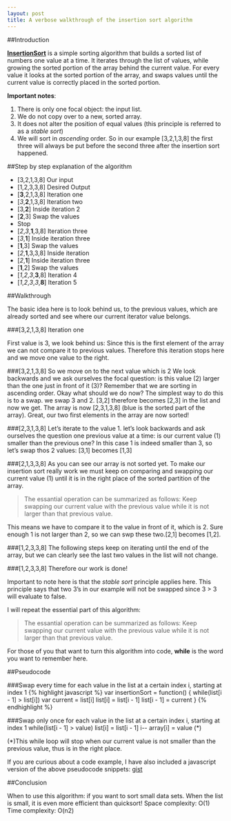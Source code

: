 ```yaml
---
layout: post
title: A verbose walkthrough of the insertion sort algorithm
---
```

##Introduction

[**InsertionSort**](https://en.wikipedia.org/wiki/Insertion_sort) is a simple sorting algorithm that builds a sorted list of numbers one value at a time. It iterates through the list of values, while growing the sorted portion of the array behind the current value. For every value it looks at the sorted portion of the array, and swaps values until the current value is correctly placed in the sorted portion. 

**Important notes**:

1.  There is only one focal object: the input list.
2.  We do not copy over to a new, sorted array.
3.  It does not alter the position of equal values (this principle is referred to as a *stable sort*)
4.  We will sort in *ascending* order. So in our example [3,2,1,3,8] the first three will always be put before the second three after the insertion sort happened.

##Step by step explanation of the algorithm

-  [3,2,1,3,8] Our input
-  [1,2,3,3,8] Desired Output
-  [**3**,2,1,3,8] Iteration one
-  [*3*,**2**,1,3,8] Iteration two 
  -  [3,**2**] Inside iteration 2
  -  [**2**,3] Swap the values
  -  Stop
-  [*2*,*3*,**1**,3,8] Iteration three
  -  [*3*,**1**] Inside iteration three
  -  [**1**,3] Swap the values
  -  [*2*,**1**,3,3,8] Inside iteration
  -  [*2*,**1**] Inside iteration three
  -  [**1**,2] Swap the values
-  [*1*,*2*,*3*,**3**,8] Iteration 4
-  [*1*,*2*,*3*,*3*,**8**] Iteration 5
  

##Walkthrough

The basic idea here is to look behind us, to the previous values, which are already sorted and see where our current iterator value belongs. 

###[3,2,1,3,8] Iteration one

First value is 3, we look behind us: Since this is the first element of the array we can not compare it to previous values. Therefore this iteration stops here and we move one value to the right. 

###[3,2,1,3,8]
So we move on to the next value which is 2
We look backwards and we ask ourselves the focal question: is this value (2) larger than the one just in front of it (3)? Remember that we are sorting in ascending order. Okay what should we do now? The simplest way to do this is to a swap. we swap 3 and 2. [3,2] therefore becomes [2,3] in the list and now we get. The array is now [2,3,1,3,8] (blue is the sorted part of the array). Great, our two first elements in the array are now sorted!

###[2,3,1,3,8] 
Let’s iterate to the value 1. let’s look backwards and ask ourselves the question one previous value at a time: is our current value (1) smaller than the previous one? In this case 1 is indeed smaller than 3, so let’s swap thos 2 values:
[3,1] becomes [1,3] 

###[2,1,3,3,8]
As you can see our array is not sorted yet. To make our insertion sort really work we must keep on comparing and swapping our current value (1) until it is in the right place of the sorted partition of the array. 

>The essantial operation can be summarized as follows: Keep swapping our current value with the previous value while it is not larger than that previous value.

This means we have to compare it to the value in front of it, which is 2. Sure enough 1 is not larger than 2, so we can swp these two.[2,1] becomes [1,2].

###[1,2,3,3,8] 
The following steps keep on iterating until the end of the array, but we can clearly see the last two values in the list will not change. 

###[1,2,3,3,8]
Therefore our work is done! 

Important to note here is that the *stable sort* principle applies here. This principle says that two 3’s in our example will not be swapped since 3 > 3 will evaluate to false.

I will repeat the essential part of this algorithm: 
>The essantial operation can be summarized as follows: Keep swapping our current value with the previous value while it is not larger than that previous value.

For those of you that want to turn this algorithm into code, **while** is the word you want to remember here.

##Pseudocode 

###Swap every time 
for each value in the list at a certain index i, starting at index 1
{% highlight javascript %}
var insertionSort = function() {
   while(list[i - 1] > list[i])
    var current = list[i]
    list[i] = list[i - 1]
    list[i - 1] = current
}
{% endhighlight %}

###Swap only once 
for each value in the list at a certain index i, starting at index 1
  while(list[i - 1] > value)
    list[i] = list[i - 1]
    i--
  array[i] = value (*)

(*)This while loop will stop when our current value is not smaller than the previous value, thus is in the right place.

If you are curious about a code example, I have also included a javascript version of the above pseudocode snippets: [gist](https://gist.github.com/tscheys/54e5fca6dd92f5dd8c57)

##Conclusion

When to use this algorithm: if you want to sort small data sets. When the list is small, it is even more efficient than quicksort!
Space complexity: O(1)
Time complexity: O(n2)
